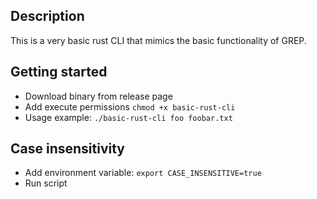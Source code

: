 ## Description

This is a very basic rust CLI that mimics the basic functionality of GREP.

## Getting started

- Download binary from release page
- Add execute permissions `chmod +x basic-rust-cli`
- Usage example: `./basic-rust-cli foo foobar.txt`

## Case insensitivity

- Add environment variable: `export CASE_INSENSITIVE=true`
- Run script
